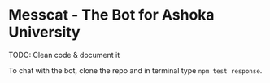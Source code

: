 # Messcat - The Bot for Ashoka University

TODO: Clean code & document it

To chat with the bot, clone the repo and in terminal type `npm test response`.
 
